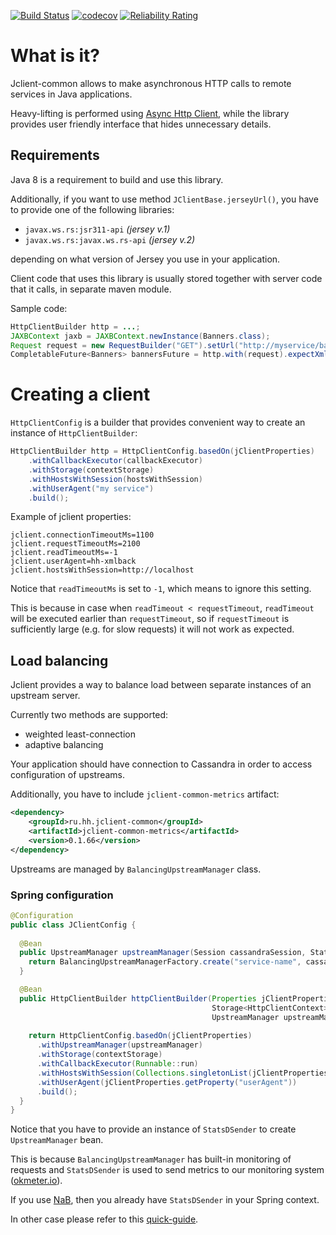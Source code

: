 [![Build Status](https://travis-ci.org/hhru/jclient-common.svg?branch=master)](https://travis-ci.org/hhru/jclient-common) 
[![codecov](https://codecov.io/gh/hhru/jclient-common/branch/master/graph/badge.svg)](https://codecov.io/gh/hhru/jclient-common)
[![Reliability Rating](https://sonarcloud.io/api/project_badges/measure?project=ru.hh.jclient-common%3Ajclient-common-parent&metric=reliability_rating)](https://sonarcloud.io/dashboard?id=ru.hh.jclient-common%3Ajclient-common-parent)

# What is it?
Jclient-common allows to make asynchronous HTTP calls to remote services in Java applications. 

Heavy-lifting is performed using [Async Http Client](https://github.com/AsyncHttpClient/async-http-client), 
while the library provides user friendly interface that hides unnecessary details.

## Requirements

Java 8 is a requirement to build and use this library.

Additionally, if you want to use method `JClientBase.jerseyUrl()`, you have to provide one of the following libraries: 

* `javax.ws.rs:jsr311-api` _(jersey v.1)_
* `javax.ws.rs:javax.ws.rs-api` _(jersey v.2)_

depending on what version of Jersey you use in your application.     

Client code that uses this library is usually stored together with server code that it calls, in separate maven module. 

Sample code:

```java
HttpClientBuilder http = ...;
JAXBContext jaxb = JAXBContext.newInstance(Banners.class);
Request request = new RequestBuilder("GET").setUrl("http://myservice/banners").addQueryParam("places", "1,2,3").build();
CompletableFuture<Banners> bannersFuture = http.with(request).expectXml(jaxb, Banners.class).request();
```

# Creating a client

`HttpClientConfig` is a builder that provides convenient way to create an instance of `HttpClientBuilder`:

```java
HttpClientBuilder http = HttpClientConfig.basedOn(jClientProperties)
    .withCallbackExecutor(callbackExecutor)
    .withStorage(contextStorage)
    .withHostsWithSession(hostsWithSession)
    .withUserAgent("my service")
    .build();
```

Example of jclient properties:

```
jclient.connectionTimeoutMs=1100
jclient.requestTimeoutMs=2100
jclient.readTimeoutMs=-1
jclient.userAgent=hh-xmlback
jclient.hostsWithSession=http://localhost
```

Notice that `readTimeoutMs` is set to `-1`, which means to ignore this setting.

This is because in case when `readTimeout < requestTimeout`, `readTimeout` will be executed earlier than `requestTimeout`,
so if `requestTimeout` is sufficiently large (e.g. for slow requests) it will not work as expected.     

## Load balancing

Jclient provides a way to balance load between separate instances of an upstream server.

Currently two methods are supported:
* weighted least-connection  
* adaptive balancing 

Your application should have connection to Cassandra in order to access configuration of upstreams.

Additionally, you have to include `jclient-common-metrics` artifact:

```xml
<dependency>
    <groupId>ru.hh.jclient-common</groupId>
    <artifactId>jclient-common-metrics</artifactId>
    <version>0.1.66</version>
</dependency>
```  

Upstreams are managed by `BalancingUpstreamManager` class.

### Spring configuration

```java
@Configuration
public class JClientConfig {
  
  @Bean
  public UpstreamManager upstreamManager(Session cassandraSession, StatsDSender statsDSender) {
    return BalancingUpstreamManagerFactory.create("service-name", cassandraSession, statsDSender);
  }

  @Bean
  public HttpClientBuilder httpClientBuilder(Properties jClientProperties,
                                             Storage<HttpClientContext> contextStorage,
                                             UpstreamManager upstreamManager) {
    
    return HttpClientConfig.basedOn(jClientProperties)
      .withUpstreamManager(upstreamManager)    
      .withStorage(contextStorage)
      .withCallbackExecutor(Runnable::run)
      .withHostsWithSession(Collections.singletonList(jClientProperties.getProperty("hostsWithSession")))
      .withUserAgent(jClientProperties.getProperty("userAgent"))
      .build();
  }
}
```

Notice that you have to provide an instance of `StatsDSender` to create `UpstreamManager` bean.

This is because `BalancingUpstreamManager` has built-in monitoring of requests and `StatsDSender` is used to send metrics to our monitoring system ([okmeter.io](https://okmeter.io)).

If you use [NaB](https://github.com/hhru/nuts-and-bolts), then you already have `StatsDSender` in your Spring context.

In other case please refer to this [quick-guide](https://github.com/hhru/metrics#quick-guide).
